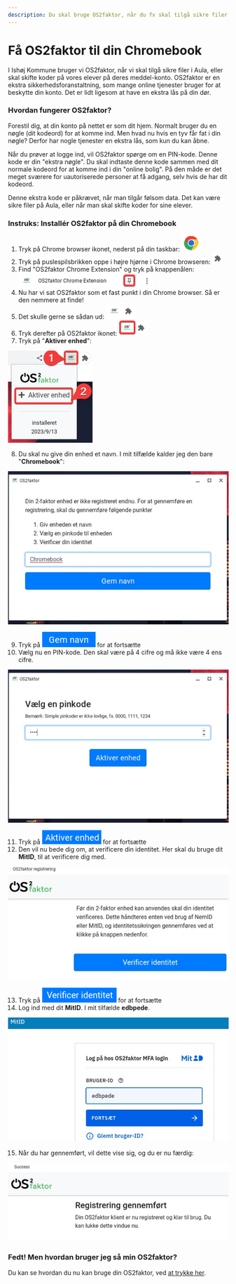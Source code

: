```yaml
---
description: Du skal bruge OS2faktor, når du fx skal tilgå sikre filer på Aula
---
```


# Få OS2faktor til din Chromebook

I Ishøj Kommune bruger vi OS2faktor, når vi skal tilgå sikre filer i Aula, eller skal skifte koder på vores elever på deres meddel-konto. OS2faktor er en ekstra sikkerhedsforanstaltning, som mange online tjenester bruger for at beskytte din konto. Det er lidt ligesom at have en ekstra lås på din dør.

### Hvordan fungerer OS2faktor?

Forestil dig, at din konto på nettet er som dit hjem. Normalt bruger du en nøgle (dit kodeord) for at komme ind. Men hvad nu hvis en tyv får fat i din nøgle? Derfor har nogle tjenester en ekstra lås, som kun du kan åbne.

Når du prøver at logge ind, vil OS2faktor spørge om en PIN-kode. Denne kode er din "ekstra nøgle". Du skal indtaste denne kode sammen med dit normale kodeord for at komme ind i din "online bolig". På den måde er det meget sværere for uautoriserede personer at få adgang, selv hvis de har dit kodeord.

Denne ekstra kode er påkrævet, når man tilgår følsom data. Det kan være sikre filer på Aula, eller når man skal skifte koder for sine elever.



### Instruks: Installér OS2faktor på din Chromebook

1. Tryk på Chrome browser ikonet, nederst på din taskbar: <img src="../.gitbook/assets/trin001-removebg-preview.png" alt="" data-size="line">
2. Tryk på puslespilsbrikken oppe i højre hjørne i Chrome browseren: <img src="../.gitbook/assets/trin002.png" alt="" data-size="line">
3. Find "OS2faktor Chrome Extension" og tryk på knappenålen: <img src="../.gitbook/assets/image (12) (1).png" alt="" data-size="line">
4. Nu har vi sat OS2faktor som et fast punkt i din Chrome browser. Så er den nemmere at finde!
5. Det skulle gerne se sådan ud: <img src="../.gitbook/assets/image (13) (1).png" alt="" data-size="line">
6. Tryk derefter på OS2faktor ikonet: <img src="../.gitbook/assets/image (15).png" alt="" data-size="line">
7. Tryk på "**Aktiver enhed**":

![](<../.gitbook/assets/image (17).png>)

8. Du skal nu give din enhed et navn. I mit tilfælde kalder jeg den bare "**Chromebook**":

![](<../.gitbook/assets/image (18).png>)

9. Tryk på <img src="../.gitbook/assets/image (19).png" alt="" data-size="line"> for at fortsætte
10. Vælg nu en PIN-kode. Den skal være på 4 cifre og må ikke være 4 ens cifre.

![](<../.gitbook/assets/image (20).png>)

11. Tryk på <img src="../.gitbook/assets/image (21).png" alt="" data-size="line"> for at fortsætte
12. Den vil nu bede dig om, at verificere din identitet. Her skal du bruge dit **MitID**, til at verificere dig med.

![](<../.gitbook/assets/image (22).png>)

13. Tryk på <img src="../.gitbook/assets/image (23).png" alt="" data-size="line"> for at fortsætte
14. Log ind med dit **MitID**. I mit tilfælde **edbpede**.

![](<../.gitbook/assets/image (24).png>)

15. Når du har gennemført, vil dette vise sig, og du er nu færdig:

![](<../.gitbook/assets/image (26).png>)



### Fedt! Men hvordan bruger jeg så min OS2faktor?

Du kan se hvordan du nu kan bruge din OS2faktor, ved [at trykke her](hvordan-bruger-jeg-os2faktor.md).&#x20;

